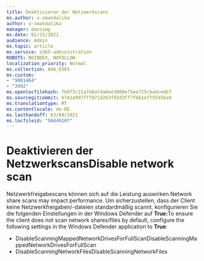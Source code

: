 ```yaml
---
title: Deaktivieren der Netzwerkscans
ms.author: v-smandalika
author: v-smandalika
manager: dansimp
ms.date: 02/25/2021
audience: Admin
ms.topic: article
ms.service: o365-administration
ROBOTS: NOINDEX, NOFOLLOW
localization_priority: Normal
ms.collection: Adm_O365
ms.custom:
- "9001464"
- "3492"
ms.openlocfilehash: 7b0f5c21a7e6afda0ee3000e75ee725cbadcedb7
ms.sourcegitcommit: 6741a997fff871d263f92d3ff7fb61e7755956a9
ms.translationtype: MT
ms.contentlocale: de-DE
ms.lasthandoff: 03/04/2021
ms.locfileid: "50449107"
---
```

# <a name="disable-network-scan"></a><span data-ttu-id="7540b-102">Deaktivieren der Netzwerkscans</span><span class="sxs-lookup"><span data-stu-id="7540b-102">Disable network scan</span></span>

<span data-ttu-id="7540b-103">Netzwerkfreigabescans können sich auf die Leistung auswirken.</span><span class="sxs-lookup"><span data-stu-id="7540b-103">Network share scans may impact performance.</span></span>  <span data-ttu-id="7540b-104">Um sicherzustellen, dass der Client keine Netzwerkfreigaben/-dateien standardmäßig scannt, konfigurieren Sie die folgenden Einstellungen in der Windows Defender auf **True:**</span><span class="sxs-lookup"><span data-stu-id="7540b-104">To ensure the client does not scan network shares/files by default, configure the following settings in the Windows Defender application to **True**:</span></span>

- <span data-ttu-id="7540b-105">DisableScanningMappedNetworkDrivesForFullScan</span><span class="sxs-lookup"><span data-stu-id="7540b-105">DisableScanningMappedNetworkDrivesForFullScan</span></span>
- <span data-ttu-id="7540b-106">DisableScanningNetworkFiles</span><span class="sxs-lookup"><span data-stu-id="7540b-106">DisableScanningNetworkFiles</span></span>
